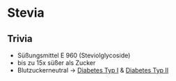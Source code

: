 # Stevia
## Trivia
- Süßungsmittel E 960 (Steviolglycoside)
- bis zu 15x süßer als Zucker
- Blutzuckerneutral -> [Diabetes Typ I](../../Menschlicher%20Körper/Leiden/Diabetes/Diabetes%20Typ%201/Diabetes%20Typ%20I.md) & [Diabetes Typ II](../../Menschlicher%20Körper/Leiden/Diabetes/Diabetes%20Typ%20II.md)